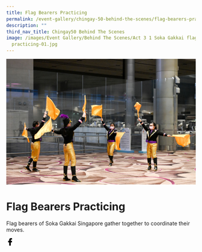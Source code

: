 ```yaml
---
title: Flag Bearers Practicing
permalink: /event-gallery/chingay-50-behind-the-scenes/flag-bearers-practicing/
description: ""
third_nav_title: Chingay50 Behind The Scenes
image: /images/Event Gallery/Behind The Scenes/Act 3 1 Soka Gakkai flagturners
  practicing-01.jpg
---
```


![Flag Bearers Practicing](/images/Event%20Gallery/Behind%20The%20Scenes/Act%203%201%20Soka%20Gakkai%20flagturners%20practicing-01.jpg)

# **Flag Bearers Practicing**
Flag bearers of Soka Gakkai Singapore gather together to coordinate their moves.

<a href="http://www.facebook.com/sharer.php?u=http://www.chingay.gov.sg/image/event-gallery/flag-bearers-practicing" style="float:left;">
	<img src="/images/facebook.png" style="width:auto;height:20px;">
</a>